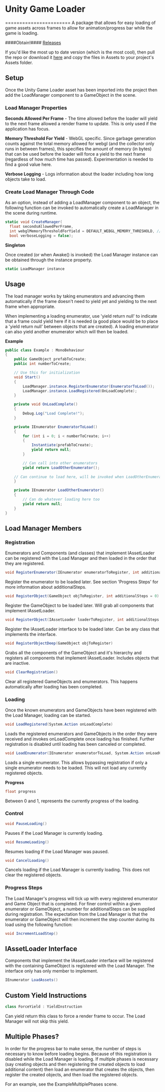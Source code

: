 # Unity Game Loader
=======================
A package that allows for easy loading of game assets across frames to allow for animation/progress bar while the game is loading.

####Obtain!####
[Releases](https://github.com/GalvanicGames/unity-game-loader/releases)

If you'd like the most up to date version (which is the most cool), then pull the repo or download it [here](https://github.com/GalvanicGames/unity-game-loader/archive/master.zip) and copy the files in Assets to your project's Assets folder.

## Setup

Once the Unity Game Loader asset has been imported into the project then add the LoadManager component to a GameObject in the scene.

### Load Manager Properties ###

**Seconds Allowed Per Frame** - The time allowed before the loader will yield to the next frame allowed a render frame to update. This is only used if the application has focus.

**Memory Threshold For Yield** - WebGL specific. Since garbage generation counts against the total memory allowed for webgl (and the collector only runs in between frames), this specifies the amount of memory (in bytes) that can be used before the loader will force a yield to the next frame (regardless of how much time has passed). Experimentation is needed to find a good value here.

**Verbose Logging** - Logs information about the loader including how long objects take to load.

### Create Load Manager Through Code ###

As an option, instead of adding a LoadManager component to an object, the following function can be invoked to automatically create a LoadManager in the scene during runtime.

```csharp
static void CreateManager(
  float secondsAllowedPerFrame,
  int webglMemoryThresholdForYield = DEFAULT_WEBGL_MEMORY_THRESHOLD, // ~128MB
  bool verboseLogging = false);
```

**Singleton**

Once created (or when Awake() is invoked) the Load Manager instance can be obtained through the instance property.

```csharp
static LoadManager instance
```

## Usage

The load manager works by taking enumerators and advancing them automatically if the frame doesn't need to yield yet and yielding to the next frame when appropriate.

When implementing a loading enumerator, use 'yield return null' to indicate that a frame could yield here if it is needed (a good place would be to place a 'yield return null' between objects that are created). A loading enumerator can also yield another enumerator which will then be loaded.

**Example**

```csharp
public class Example : MonoBehaviour
{
	public GameObject prefabToCreate;
	public int numberToCreate;

	// Use this for initialization
	void Start()
	{
		LoadManager.instance.RegisterEnumerator(EnumeratorToLoad());
		LoadManager.instance.LoadRegistered(OnLoadComplete);
	}

	private void OnLoadComplete()
	{
		Debug.Log("Load Complete!");
	}

	private IEnumerator EnumeratorToLoad()
	{
		for (int i = 0; i < numberToCreate; i++)
		{
			Instantiate(prefabToCreate);
			yield return null;
		}

		// Can call into other enumerators
		yield return LoadOtherEnumerator();
    
    // Can continue to load here, will be invoked when LoadOtherEnumerator finishes
	}

	private IEnumerator LoadOtherEnumerator()
	{
		// Can do whatever loading here too
		yield return null;
	}
}
```

## Load Manager Members

### Registration ###

Enumerators and Components (and classes) that implement IAssetLoader can be registered with the Load Manager and then loaded in the order that they are registered.

```csharp
void RegisterEnumerator(IEnumerator enumeratorToRegister, int additionalSteps = 0)
```
Register the enumerator to be loaded later. See section 'Progress Steps' for more information about additionalSteps.

```csharp
void RegisterObject(GameObject objToRegister, int additionalSteps = 0)
```
Register the GameObject to be loaded later. Will grab all components that implement IAssetLoader.

```csharp
void RegisterObject(IAssetLoader loaderToRegister, int additionalSteps = 0)
```
Register the IAssetLoader interface to be loaded later. Can be any class that implements the interface.

```csharp
void RegisterObjectDeep(GameObject objToRegister)
```
Grabs all the components of the GameObject and it's hierarchy and registers all components that implement IAssetLoader. Includes objects that are inactive.

```csharp
void ClearRegistration()
```
Clear all registered GameObjects and enumerators. This happens automatically after loading has been completed.

### Loading ###

Once the known enumerators and GameObjects have been registered with the Load Manager, loading can be started.

```csharp
void LoadRegistered(System.Action onLoadComplete)
```
Loads the registered enumerators and GameObjects in the order they were received and invokes onLoadComplete once loading has finished. Further registration is disabled until loading has been canceled or completed.

```csharp
void LoadEnumerator(IEnumerator enumeratorToLoad, System.Action onLoadComplete, int additionalSteps)
```
Loads a single enumerator. This allows bypassing registration if only a single enumerator needs to be loaded. This will not load any currently registered objects.

**Progress**

```csharp
float progress
```
Between 0 and 1, represents the currently progress of the loading.

### Control ###

```csharp
void PauseLoading()
```
Pauses if the Load Manager is currently loading.

```csharp
void ResumeLoading()
```
Resumes loading if the Load Manager was paused.

```csharp
void CancelLoading()
```
Cancels loading if the Load Manager is currently loading. This does not clear the registered objects.

### Progress Steps ###

The Load Manager's progress will tick up with every registered enumerator and Game Object that is completed. For finer control within a given enumerator or GameObject, a number for additionalSteps can be supplied during registration. The expectation from the Load Manager is that the enumerator or GameObject will then increment the step counter during its load using the following function:

```csharp
void IncrementLoadStep()
```

## IAssetLoader Interface

Components that implement the IAssetLoader interface will be registered with the containing GameObject is registered with the Load Manager. The interface only has only member to implement.

```csharp
IEnumerator LoadAssets()
```

## Custom Yield Instructions

```csharp
class ForceYield : YieldInstruction
```

Can yield return this class to force a render frame to occur. The Load Manager will not skip this yield.

## Multiple Phases?

In order for the progress bar to make sense, the number of steps is necessary to know before loading begins. Because of this registration is disabled while the Load Manager is loading. If multiple phases is necessary (say creating objects and then registering the created objects to load additional content) then load an enumerator that creates the objects, then register the created objects, and then load the registered objects.

For an example, see the ExampleMultiplePhases scene.
